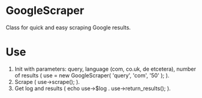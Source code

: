 # GoogleScraper
Class for quick and easy scraping Google results.

# Use
1. Init with parameters: query, language (com, co.uk, de etcetera), number of results ( use = new GoogleScraper( 'query', 'com', '50' ); ).
2. Scrape ( use->scrape(); ).
3. Get log and results ( echo use->$log . use->return_results(); ).
